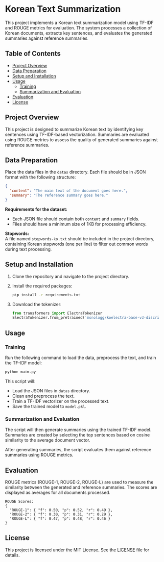 # Korean Text Summarization

This project implements a Korean text summarization model using TF-IDF and ROUGE metrics for evaluation. The system processes a collection of Korean documents, extracts key sentences, and evaluates the generated summaries against reference summaries. 

## Table of Contents

- [Project Overview](#project-overview)
- [Data Preparation](#data-preparation)
- [Setup and Installation](#setup-and-installation)
- [Usage](#usage)
  - [Training](#training)
  - [Summarization and Evaluation](#summarization-and-evaluation)
- [Evaluation](#evaluation)
- [License](#license)

## Project Overview

This project is designed to summarize Korean text by identifying key sentences using TF-IDF-based vectorization. Summaries are evaluated using ROUGE metrics to assess the quality of generated summaries against reference summaries.

## Data Preparation

Place the data files in the `datas` directory. Each file should be in JSON format with the following structure:

```json
{
  "content": "The main text of the document goes here.",
  "summary": "The reference summary goes here."
}
```

**Requirements for the dataset:**
- Each JSON file should contain both `content` and `summary` fields.
- Files should have a minimum size of 1KB for processing efficiency.

**Stopwords:**  
A file named `stopwords-ko.txt` should be included in the project directory, containing Korean stopwords (one per line) to filter out common words during text processing.

## Setup and Installation

1. Clone the repository and navigate to the project directory.
2. Install the required packages:

   ```bash
   pip install -r requirements.txt
   ```

3. Download the tokenizer:

   ```python
   from transformers import ElectraTokenizer
   ElectraTokenizer.from_pretrained('monologg/koelectra-base-v3-discriminator')
   ```

## Usage

### Training

Run the following command to load the data, preprocess the text, and train the TF-IDF model:

```python
python main.py
```

This script will:
- Load the JSON files in `datas` directory.
- Clean and preprocess the text.
- Train a TF-IDF vectorizer on the processed text.
- Save the trained model to `model.pkl`.

### Summarization and Evaluation

The script will then generate summaries using the trained TF-IDF model. Summaries are created by selecting the top sentences based on cosine similarity to the average document vector. 

After generating summaries, the script evaluates them against reference summaries using ROUGE metrics.

## Evaluation

ROUGE metrics (ROUGE-1, ROUGE-2, ROUGE-L) are used to measure the similarity between the generated and reference summaries. The scores are displayed as averages for all documents processed.

```plaintext
ROUGE Scores:
{
  "ROUGE-1": { "f": 0.50, "p": 0.52, "r": 0.49 },
  "ROUGE-2": { "f": 0.30, "p": 0.31, "r": 0.29 },
  "ROUGE-L": { "f": 0.47, "p": 0.48, "r": 0.46 }
}
```

## License

This project is licensed under the MIT License. See the [LICENSE](LICENSE) file for details.